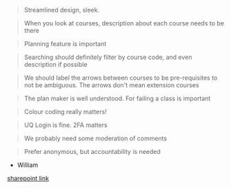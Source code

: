 > Streamlined design, sleek.

> When you look at courses, description about each course needs to be there

> Planning feature is important

> Searching should definitely filter
by course code, and even description if possible

> We should label the arrows between courses to be pre-requisites to
not be ambiguous.
The arrows don't mean extension courses

> The plan maker is well understood.
For failing a class is important

> Colour coding really matters!

> UQ Login is fine.
2FA matters

> We probably need some moderation of comments

> Prefer anonymous, but accountability is needed

- William

[sharepoint link](https://uq.sharepoint.com/:u:/r/teams/Section_7560_62502/Shared%20Documents/Mon_9am_Team_10/caleby-audio-recordings/iteration2/CALEB_2025_9_23_5.m4a?csf=1&web=1&e=1bfGr5)
